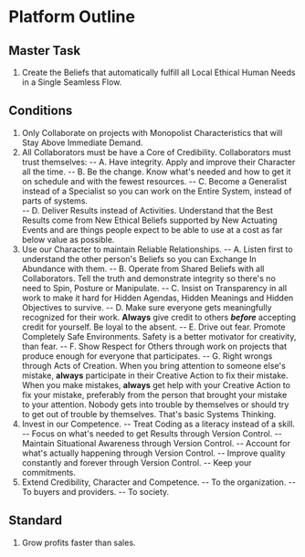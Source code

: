 # Platform Outline
## Master Task 
1. Create the Beliefs that automatically fulfill all Local Ethical Human Needs in a Single Seamless Flow.
## Conditions
1. Only Collaborate on projects with Monopolist Characteristics that will Stay Above Immediate Demand. 
2. All Collaborators must be have a Core of Credibility.  Collaborators must trust themselves:
  -- A. Have integrity. Apply and improve their Character all the time.
  -- B. Be the change. Know what's needed and how to get it on schedule and with the fewest resources.
  -- C. Become a Generalist instead of a Specialist so you can work on the Entire System, instead of parts of systems.    
  -- D. Deliver Results instead of Activities. Understand that the Best Results come from New Ethical Beliefs supported by New Actuating Events and are things people expect to be able to use at a cost as far below value as possible.
3.   Use our Character to maintain Reliable Relationships. 
  -- A. Listen first to understand the other person's Beliefs so you can Exchange In Abundance with them.
  -- B. Operate from Shared Beliefs with all Collaborators.  Tell the truth and demonstrate integrity so there's no need to Spin, Posture or Manipulate. 
  -- C. Insist on Transparency in all work to make it hard for Hidden Agendas, Hidden Meanings and Hidden Objectives to survive.
  -- D. Make sure everyone gets meaningfully recognized for their work.  **Always** give credit to others ***before*** accepting credit for yourself.  Be loyal to the absent. 
  -- E. Drive out fear.  Promote Completely Safe Environments.  Safety is a better motivator for creativity, than fear. 
  -- F. Show Respect for Others through work on projects that produce enough for everyone that participates. 
  -- G. Right wrongs through Acts of Creation.  When you bring attention to someone else's mistake, **always** participate in their Creative Action to fix their mistake. When you make mistakes, **always** get help with your Creative Action to fix your mistake, preferably from the person that brought your mistake to your attention. Nobody gets into trouble by themselves or should try to get out of trouble by themselves.  That's basic Systems Thinking.
4. Invest in our Competence.
    -- Treat Coding as a literacy instead of a skill. 
    -- Focus on what's needed to get Results through Version Control.
  -- Maintain Situational Awareness through Version Control.
  -- Account for what's actually happening through Version Control.
  -- Improve quality constantly and forever through Version Control.
  -- Keep your commitments.
5.  Extend Credibility, Character and Competence.
  -- To the organization.
  -- To buyers and providers.
  -- To society.
## Standard
1.  Grow profits faster than sales.
